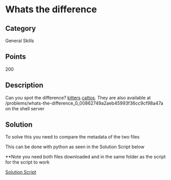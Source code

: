 # Whats the difference

## Category
General Skills

## Points 
200

## Description
Can you spot the difference? [kitters](https://2019shell1.picoctf.com/static/473cf765877f28edf95140f90cd76b59/kitters.jpg) [cattos](https://2019shell1.picoctf.com/static/473cf765877f28edf95140f90cd76b59/cattos.jpg). They are also available at /problems/whats-the-difference_0_00862749a2aeb45993f36cc9cf98a47a on the shell server

## Solution
To solve this you need to compare the metadata of the two files

This can be done with python as seen in the Solution Script below

**Note you need both files downloaded and in the same folder as the script for the script to work

[Solution Script](https://github.com/NDJSec/PicoCTF-2019-Writeup/blob/master/General_Skills/Whats_the_difference/Solution.py)
